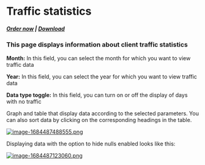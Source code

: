 # Traffic statistics

#####  [Order now](https://panel.puqcloud.com/index.php?rp=/store/whmcs-module-wireguard-vpn) | [Download](https://download.puqcloud.com/WHMCS/servers/PUQ_WHMCS-WireGuard-VPN/)

### This page displays information about client traffic statistics

**Month:** In this field, you can select the month for which you want to view traffic data

**Year:** In this field, you can select the year for which you want to view traffic data

**Data type toggle:** In this field, you can turn on or off the display of days with no traffic

Graph and table that display data according to the selected parameters. You can also sort data by clicking on the corresponding headings in the table.

[![image-1684487488555.png](https://doc.puq.info/uploads/images/gallery/2023-05/scaled-1680-/image-1684487488555.png)](https://doc.puq.info/uploads/images/gallery/2023-05/image-1684487488555.png)

Displaying data with the option to hide nulls enabled looks like this:

[![image-1684487123060.png](https://doc.puq.info/uploads/images/gallery/2023-05/scaled-1680-/image-1684487123060.png)](https://doc.puq.info/uploads/images/gallery/2023-05/image-1684487123060.png)
